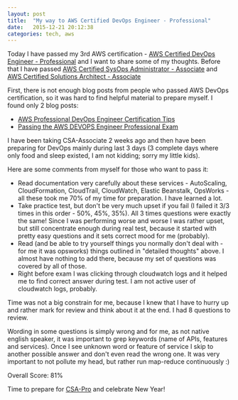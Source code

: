 ```yaml
---
layout: post
title:  "My way to AWS Certified DevOps Engineer - Professional"
date:   2015-12-21 20:12:38
categories: tech, aws
---
```


Today I have passed my 3rd AWS certification - [AWS Certified DevOps Engineer - Professional](https://aws.amazon.com/certification/certified-devops-engineer-professional/) and I want to share some of my thoughts.
Before that I have passed [AWS Certified SysOps Administrator - Associate](https://aws.amazon.com/certification/certified-sysops-admin-associate/) and [AWS Certified Solutions Architect - Associate](https://aws.amazon.com/certification/certified-solutions-architect-associate/)

First, there is not enough blog posts from people who passed AWS DevOps certification, so it was hard to find helpful material to prepare myself. I found only 2 blog posts:

* [AWS Professional DevOps Engineer Certification Tips](http://www.ozaws.com/2015/10/30/aws-professional-devops-engineer-certification-tips/)
* [Passing the AWS DEVOPS Engineer Professional Exam](http://cantrill.io/certification/aws/2015/10/29/passing-the-aws-devops-engineer-professional-exam.html)

I have been taking CSA-Associate 2 weeks ago and then have been preparing for DevOps mainly during last 3 days (3 complete days where only food and sleep existed, I am not kidding; sorry my little kids).

Here are some comments from myself for those who want to pass it:

* Read documentation very carefully about these services - AutoScaling, CloudFormation, CloudTrail, CloudWatch, Elastic Beanstalk, OpsWorks - all these took me 70% of my time for preparation. I have learned a lot.
* Take practice test, but don't be very much upset if you fail (I failed it 3/3 times in this order - 50%, 45%, 35%). All 3 times questions were exactly the same! Since I was performing worse and worse I was rather upset, but still concentrate enough during real test, because it started with pretty easy questions and it sets correct mood for me (probably).
* Read (and be able to try yourself things you normally don't deal with - for me it was opsworks) things outlined in "detailed thoughts" above. I almost have nothing to add there, because my set of questions was covered by all of those.
* Right before exam I was clicking through cloudwatch logs and it helped me to find correct answer during test. I am not active user of cloudwatch logs, probably.

Time was not a big constrain for me, because I knew that I have to hurry up and rather mark for review and think about it at the end. I had 8 questions to review.

Wording in some questions is simply wrong and for me, as not native english speaker, it was important to grep keywords (name of APIs, features and services). Once I see unknown word or feature of service I skip to another possible answer and don't even read the wrong one. It was very important to not pollute my head, but rather run map-reduce continuously :)

Overall Score: 81%

Time to prepare for [CSA-Pro](https://aws.amazon.com/certification/certified-solutions-architect-professional/) and celebrate New Year!
